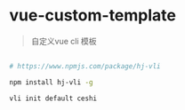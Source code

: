 # vue-custom-template

> 自定义vue cli 模板

## 

``` bash
# https://www.npmjs.com/package/hj-vli

npm install hj-vli -g

vli init default ceshi

```